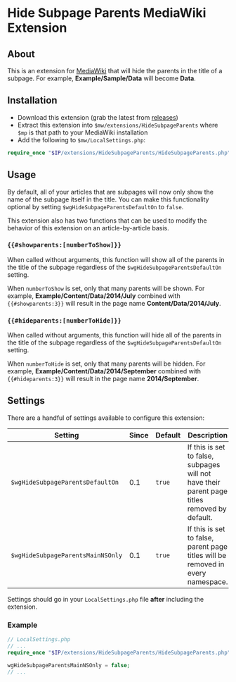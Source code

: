 # Hide Subpage Parents MediaWiki Extension

## About

This is an extension for [MediaWiki] that will hide the parents in the title of a subpage. For example, **Example/Sample/Data** will become **Data**.

## Installation

- Download this extension (grab the latest from [releases](https://github.com/bharley/mw-hidesubpageparents/releases))
- Extract this extension into `$mw/extensions/HideSubpageParents` where `$mp` is that path to your MediaWiki installation
- Add the following to `$mw/LocalSettings.php`:

```php
require_once "$IP/extensions/HideSubpageParents/HideSubpageParents.php";
```

## Usage

By default, all of your articles that are subpages will now only show the name of the subpage itself in the title. You can make this functionality optional by setting `$wgHideSubpageParentsDefaultOn` to `false`.

This extension also has two functions that can be used to modify the behavior of this extension on an article-by-article basis.

### `{{#showparents:[numberToShow]}}`
When called without arguments, this function will show all of the parents in the title of the subpage regardless of the `$wgHideSubpageParentsDefaultOn` setting.

When `numberToShow` is set, only that many parents will be shown. For example, **Example/Content/Data/2014/July** combined with `{{#showparents:3}}` will result in the page name **Content/Data/2014/July**.

### `{{#hideparents:[numberToHide]}}`
When called without arguments, this function will hide all of the parents in the title of the subpage regardless of the `$wgHideSubpageParentsDefaultOn` setting.

When `numberToHide` is set, only that many parents will be hidden. For example, **Example/Content/Data/2014/September** combined with `{{#hideparents:3}}` will result in the page name **2014/September**.

## Settings

There are a handful of settings available to configure this extension:

Setting                           | Since | Default | Description
--------------------------------- | ----- | ------- | -----------
`$wgHideSubpageParentsDefaultOn`  | 0.1   | `true`  | If this is set to false, subpages will not have their parent page titles removed by default.
`$wgHideSubpageParentsMainNSOnly` | 0.1   | `true`  | If this is set to false, parent page titles will be removed in every namespace.

Settings should go in your `LocalSettings.php` file **after** including the extension.

### Example

```php
// LocalSettings.php
// ...
require_once "$IP/extensions/HideSubpageParents/HideSubpageParents.php";

wgHideSubpageParentsMainNSOnly = false;
// ...
```



[MediaWiki]: https://www.mediawiki.org

